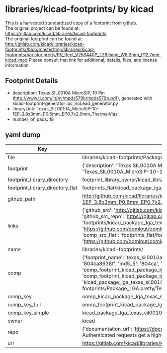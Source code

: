 # libraries/kicad-footprints/ by kicad  
This is a harvested standardized copy of a footprint from github.  
The original project can be found at:  
https://gitlab.com/kicad/libraries/kicad-footprints  
The original footprint can be found at:
http://gitlab.com/kicad/libraries/kicad-footprints//blob/master/tmp/libraries/kicad-footprints/Varistor.pretty/RV_Rect_V25S440P_L26.5mm_W8.2mm_P12.7mm.kicad_mod
Please consult that link for additional, details, files, and license information.  
## Footprint Details
* description: Texas SIL0010A MicroSiP, 10 Pin (http://www.ti.com/lit/ml/mpds579b/mpds579b.pdf), generated with kicad-footprint-generator ipc_noLead_generator.py  
* libraryLink: Texas_SIL0010A_MicroSiP-10-1EP_3.8x3mm_P0.6mm_EP0.7x2.9mm_ThermalVias  
* number_of_pads: 18  
## yaml dump  
| Key | Value |  
| --- | --- |  
| file | libraries/kicad-footprints/Package_LGA.pretty/Texas_SIL0010A_MicroSiP-10-1EP_3.8x3mm_P0.6mm_EP0.7x2.9mm_ThermalVias.kicad_mod |  
| footprint | {'description': 'Texas SIL0010A MicroSiP, 10 Pin (http://www.ti.com/lit/ml/mpds579b/mpds579b.pdf), generated with kicad-footprint-generator ipc_noLead_generator.py', 'libraryLink': 'Texas_SIL0010A_MicroSiP-10-1EP_3.8x3mm_P0.6mm_EP0.7x2.9mm_ThermalVias', 'number_of_pads': 18} |  
| footprint_library_directory | footprint_library_owner/kicad_libraries/kicad-footprints/ |  
| footprint_library_directory_flat | footprints_flat/kicad_package_lga_texas_sil0010a_microsip_10_1ep_3_8x3mm_p0_6mm_ep0_7x2_9mm_thermalvias/working |  
| github_path | http://github.com/kicad/libraries/kicad-footprints//blob/master/tmp/libraries/kicad-footprints/Package_LGA.pretty/Texas_SIL0010A_MicroSiP-10-1EP_3.8x3mm_P0.6mm_EP0.7x2.9mm_ThermalVias.kicad_mod |  
| links | {'github_src': 'http://gitlab.com/kicad/libraries/kicad-footprints//blob/master/tmp/libraries/kicad-footprints/Varistor.pretty/RV_Rect_V25S440P_L26.5mm_W8.2mm_P12.7mm.kicad_mod', 'github_src_repo': 'https://gitlab.com/kicad/libraries/kicad-footprints', 'oomp_bot': 'footprints/kicad_package_lga_texas_sil0010a_microsip_10_1ep_3_8x3mm_p0_6mm_ep0_7x2_9mm_thermalvias/working', 'oomp_bot_github': 'https://github.com/oomlout/oomlout_oomp_footprint_bot/tree/main/footprints/kicad_package_lga_texas_sil0010a_microsip_10_1ep_3_8x3mm_p0_6mm_ep0_7x2_9mm_thermalvias/working', 'oomp_src_flat': 'footprints_flat/footprints_flat/kicad_package_lga_texas_sil0010a_microsip_10_1ep_3_8x3mm_p0_6mm_ep0_7x2_9mm_thermalvias/working', 'oomp_src_flat_github': 'https://github.com/oomlout/oomlout_oomp_footprint_src/tree/main/footprints_flat/kicad_package_lga_texas_sil0010a_microsip_10_1ep_3_8x3mm_p0_6mm_ep0_7x2_9mm_thermalvias/working'} |  
| name | libraries/kicad-footprints/ |  
| oomp | {'footprint_name': 'texas_sil0010a_microsip_10_1ep_3_8x3mm_p0_6mm_ep0_7x2_9mm_thermalvias', 'library_name': 'package_lga', 'md5': '804ca8638f94bfafccc56b92f184d31b', 'md5_10': '804ca8638f', 'md5_5': '804ca', 'md5_6': '804ca8', 'oomp_key': 'oomp_kicad_package_lga_texas_sil0010a_microsip_10_1ep_3_8x3mm_p0_6mm_ep0_7x2_9mm_thermalvias', 'oomp_key_extra': 'oomp_footprint_kicad_package_lga_texas_sil0010a_microsip_10_1ep_3_8x3mm_p0_6mm_ep0_7x2_9mm_thermalvias', 'oomp_key_full': 'oomp_footprint_kicad_package_lga_texas_sil0010a_microsip_10_1ep_3_8x3mm_p0_6mm_ep0_7x2_9mm_thermalvias_804ca8', 'oomp_key_simple': 'kicad_package_lga_texas_sil0010a_microsip_10_1ep_3_8x3mm_p0_6mm_ep0_7x2_9mm_thermalvias', 'original_filename': 'libraries/kicad-footprints/Package_LGA.pretty/Texas_SIL0010A_MicroSiP-10-1EP_3.8x3mm_P0.6mm_EP0.7x2.9mm_ThermalVias.kicad_mod', 'owner_name': 'kicad'} |  
| oomp_key | oomp_kicad_package_lga_texas_sil0010a_microsip_10_1ep_3_8x3mm_p0_6mm_ep0_7x2_9mm_thermalvias |  
| oomp_key_full | oomp_footprint_kicad_package_lga_texas_sil0010a_microsip_10_1ep_3_8x3mm_p0_6mm_ep0_7x2_9mm_thermalvias |  
| oomp_key_simple | kicad_package_lga_texas_sil0010a_microsip_10_1ep_3_8x3mm_p0_6mm_ep0_7x2_9mm_thermalvias |  
| owner | kicad |  
| repo | {'documentation_url': 'https://docs.github.com/rest/overview/resources-in-the-rest-api#rate-limiting', 'message': "API rate limit exceeded for 84.66.173.59. (But here's the good news: Authenticated requests get a higher rate limit. Check out the documentation for more details.)"} |  
| url | https://gitlab.com/kicad/libraries/kicad-footprints |  

